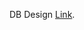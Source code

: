DB Design [Link](https://pages.github.com/](https://dbdesigner.page.link/xdP2usuJgEPLbq1g8)https://dbdesigner.page.link/xdP2usuJgEPLbq1g8).
